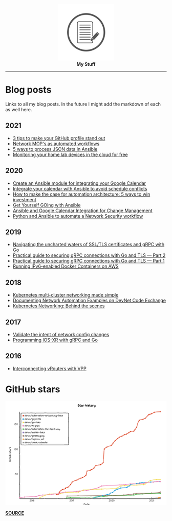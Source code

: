 <p align="center">
  <img height="175" title="My stuff" src="static/flat-2126884.svg"><br>
  <b>My Stuff</b><br>
</p>

---

# Blog posts

Links to all my blog posts.
In the future I might add the markdown of each as well here.

## 2021
- [3 tips to make your GitHub profile stand out](https://nleiva.medium.com/3-tips-to-make-your-github-profile-stand-out-7b7a73c54572)
- [Network MOP's as automated workflows](https://www.ansible.com/blog/network-mops-as-automated-workflows)
- [5 ways to process JSON data in Ansible](https://opensource.com/article/21/4/process-json-data-ansible)
- [Monitoring your home lab devices in the cloud for free](https://nleiva.medium.com/monitoring-your-home-lab-devices-in-the-cloud-for-free-54c4d11ac471)

## 2020
- [Create an Ansible module for integrating your Google Calendar](https://opensource.com/article/20/10/ansible-module-go)
- [Integrate your calendar with Ansible to avoid schedule conflicts](https://opensource.com/article/20/10/calendar-ansible)
- [How to make the case for automation architecture: 5 ways to win investment](https://www.redhat.com/architect/automation-architecture)
- [Get Yourself GOing with Ansible](https://codeburst.io/get-yourself-going-with-ansible-60ca623bf4)
- [Ansible and Google Calendar Integration for Change Management](https://medium.com/swlh/ansible-and-google-calendar-integration-for-change-management-7c00553b3d5a)
- [Python and Ansible to automate a Network Security workflow](https://medium.com/swlh/python-and-ansible-to-automate-a-network-security-workflow-28b9a44660c6)

## 2019
- [Navigating the uncharted waters of SSL/TLS certificates and gRPC with Go](https://blog.gopheracademy.com/advent-2019/go-grps-and-tls/)
- [Practical guide to securing gRPC connections with Go and TLS — Part 2](https://itnext.io/practical-guide-to-securing-grpc-connections-with-go-and-tls-part-2-994ef93b8ea9)
- [Practical guide to securing gRPC connections with Go and TLS — Part 1](https://itnext.io/practical-guide-to-securing-grpc-connections-with-go-and-tls-part-1-f63058e9d6d1)
- [Running IPv6-enabled Docker Containers on AWS](https://medium.com/@nleiva/running-ipv6-enabled-docker-containers-on-aws-87e090ab0397)

## 2018
- [Kubernetes multi-cluster networking made simple](https://medium.com/@nleiva/kubernetes-multi-cluster-networking-made-simple-c8f26827813)
- [Documenting Network Automation Examples on DevNet Code Exchange](https://blogs.cisco.com/developer/documenting-network-automation)
- [Kubernetes Networking: Behind the scenes](https://medium.com/@nleiva/kubernetes-networking-behind-the-scenes-39a1ab1792bb)

## 2017
- [Validate the intent of network config changes](https://xrdocs.io/programmability/tutorials/2017-08-14-validate-the-intent-of-network-config-changes/)
- [Programming IOS-XR with gRPC and Go](https://xrdocs.io/programmability/tutorials/2017-08-04-programming-ios-xr-with-grpc-and-go/)

## 2016
- [Interconnecting vRouters with VPP](https://wiki.fd.io/view/VPP/Interconnecting_vRouters_with_VPP)

# GitHub stars

![stars](static/github.png)

[**SOURCE**](https://star-history.t9t.io/#nleiva/kubernetes-networking-links&nleiva/grpc-tls&nleiva/go-links&nleiva/xrgrpc&nleiva/kubernetes-the-hard-way&nleiva/ansible-links&nleiva/gmessaging&nleiva/capirca_acl&nleiva/check-calendar)
